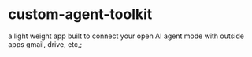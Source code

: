 # custom-agent-toolkit
a light weight app built to connect your open AI agent mode with outside apps gmail, drive, etc,;
